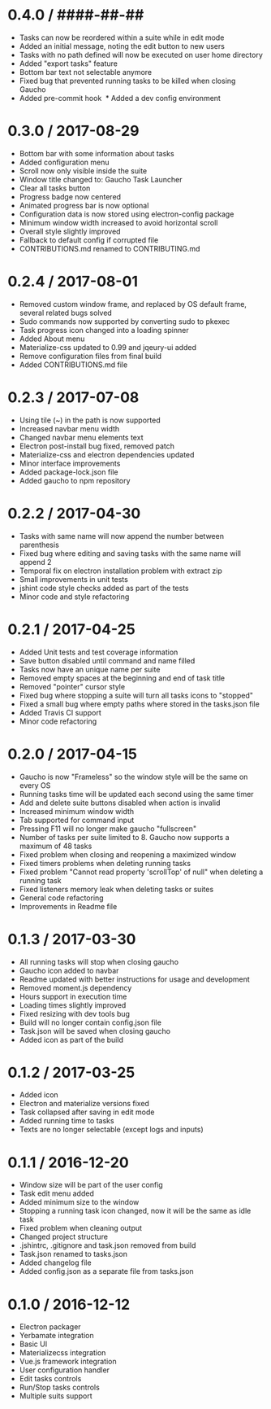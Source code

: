 0.4.0 / ####-##-##
==================

  * Tasks can now be reordered within a suite while in edit mode
  * Added an initial message, noting the edit button to new users
  * Tasks with no path defined will now be executed on user home directory
  * Added "export tasks" feature
  * Bottom bar text not selectable anymore
  * Fixed bug that prevented running tasks to be killed when closing Gaucho
  * Added pre-commit hook
  * Added a dev config environment

0.3.0 / 2017-08-29
==================

  * Bottom bar with some information about tasks
  * Added configuration menu
  * Scroll now only visible inside the suite
  * Window title changed to: Gaucho Task Launcher
  * Clear all tasks button
  * Progress badge now centered
  * Animated progress bar is now optional
  * Configuration data is now stored using electron-config package
  * Minimum window width increased to avoid horizontal scroll
  * Overall style slightly improved
  * Fallback to default config if corrupted file
  * CONTRIBUTIONS.md renamed to CONTRIBUTING.md

0.2.4 / 2017-08-01
==================

  * Removed custom window frame, and replaced by OS default frame, several related bugs solved
  * Sudo commands now supported by converting sudo to pkexec
  * Task progress icon changed into a loading spinner
  * Added About menu
  * Materialize-css updated to 0.99 and jqeury-ui added
  * Remove configuration files from final build
  * Added CONTRIBUTIONS.md file

0.2.3 / 2017-07-08
==================

  * Using tile (~) in the path is now supported
  * Increased navbar menu width
  * Changed navbar menu elements text
  * Electron post-install bug fixed, removed patch
  * Materialize-css and electron dependencies updated
  * Minor interface improvements
  * Added package-lock.json file
  * Added gaucho to npm repository

0.2.2 / 2017-04-30
==================

  * Tasks with same name will now append the number between parenthesis
  * Fixed bug where editing and saving tasks with the same name will append 2
  * Temporal fix on electron installation problem with extract zip
  * Small improvements in unit tests
  * jshint code style checks added as part of the tests
  * Minor code and style refactoring

0.2.1 / 2017-04-25
==================

  * Added Unit tests and test coverage information
  * Save button disabled until command and name filled
  * Tasks now have an unique name per suite
  * Removed empty spaces at the beginning and end of task title
  * Removed "pointer" cursor style
  * Fixed bug where stopping a suite will turn all tasks icons to "stopped"
  * Fixed a small bug where empty paths where stored in the tasks.json file
  * Added Travis CI support
  * Minor code refactoring


0.2.0 / 2017-04-15
==================

  * Gaucho is now "Frameless" so the window style will be the same on every OS
  * Running tasks time will be updated each second using the same timer
  * Add and delete suite buttons disabled when action is invalid
  * Increased minimum window width
  * Tab supported for command input
  * Pressing F11 will no longer make gaucho "fullscreen"
  * Number of tasks per suite limited to 8. Gaucho now supports a maximum of 48 tasks
  * Fixed problem when closing and reopening a maximized window
  * Fixed timers problems when deleting running tasks
  * Fixed problem "Cannot read property 'scrollTop' of null" when deleting a running task
  * Fixed listeners memory leak when deleting tasks or suites
  * General code refactoring
  * Improvements in Readme file

0.1.3 / 2017-03-30
==================

  * All running tasks will stop when closing gaucho
  * Gaucho icon added to navbar
  * Readme updated with better instructions for usage and development
  * Removed moment.js dependency
  * Hours support in execution time
  * Loading times slightly improved
  * Fixed resizing with dev tools bug
  * Build will no longer contain config.json file
  * Task.json will be saved when closing gaucho
  * Added icon as part of the build

0.1.2 / 2017-03-25
==================

  * Added icon
  * Electron and materialize versions fixed
  * Task collapsed after saving in edit mode
  * Added running time to tasks
  * Texts are no longer selectable (except logs and inputs)

0.1.1 / 2016-12-20
==================

  * Window size will be part of the user config
  * Task edit menu added
  * Added minimum size to the window
  * Stopping a running task icon changed, now it will be the same as idle task
  * Fixed problem when cleaning output
  * Changed project structure
  * .jshintrc, .gitignore and task.json removed from build
  * Task.json renamed to tasks.json
  * Added changelog file
  * Added config.json as a separate file from tasks.json

0.1.0 / 2016-12-12
==================

  * Electron packager
  * Yerbamate integration
  * Basic UI
  * Materializecss integration
  * Vue.js framework integration
  * User configuration handler
  * Edit tasks controls
  * Run/Stop tasks controls
  * Multiple suits support
